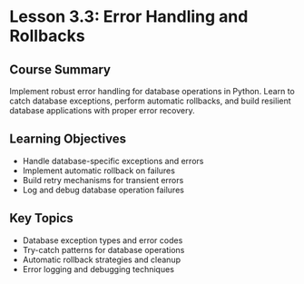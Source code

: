 # Lesson 3.3: Error Handling and Rollbacks

## Course Summary
Implement robust error handling for database operations in Python. Learn to catch database exceptions, perform automatic rollbacks, and build resilient database applications with proper error recovery.

## Learning Objectives
- Handle database-specific exceptions and errors
- Implement automatic rollback on failures
- Build retry mechanisms for transient errors
- Log and debug database operation failures

## Key Topics
- Database exception types and error codes
- Try-catch patterns for database operations
- Automatic rollback strategies and cleanup
- Error logging and debugging techniques